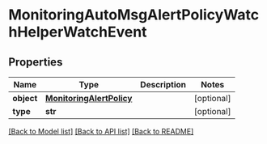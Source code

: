 # MonitoringAutoMsgAlertPolicyWatchHelperWatchEvent

## Properties
Name | Type | Description | Notes
------------ | ------------- | ------------- | -------------
**object** | [**MonitoringAlertPolicy**](MonitoringAlertPolicy.md) |  | [optional] 
**type** | **str** |  | [optional] 

[[Back to Model list]](../README.md#documentation-for-models) [[Back to API list]](../README.md#documentation-for-api-endpoints) [[Back to README]](../README.md)


